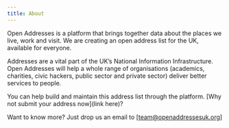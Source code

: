 ```yaml
---
title: About
---
```


Open Addresses is a platform that brings together data about the places we live, work and visit. We are creating an open address list for the UK, available for everyone.

Addresses are a vital part of the UK’s National Information Infrastructure. Open Addresses will help a whole range of organisations (academics, charities, civic hackers, public sector and private sector) deliver better services to people.

You can help build and maintain this address list through the platform. [Why not submit your address now](link here)?

Want to know more? Just drop us an email to [team@openaddressesuk.org]
